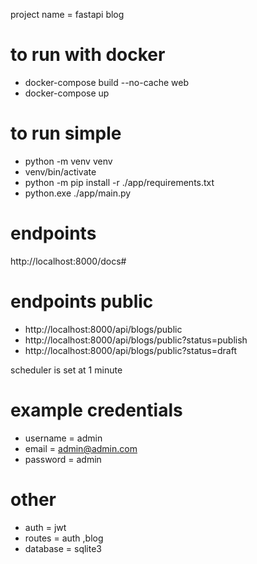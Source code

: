 project name = fastapi blog

# to run with docker

- docker-compose build --no-cache web
- docker-compose up

# to run simple 

- python -m venv venv
- venv/bin/activate
- python -m pip install -r ./app/requirements.txt
- python.exe ./app/main.py  


# endpoints
http://localhost:8000/docs#

# endpoints public 
- http://localhost:8000/api/blogs/public
- http://localhost:8000/api/blogs/public?status=publish
- http://localhost:8000/api/blogs/public?status=draft


scheduler is set at 1 minute

# example credentials 
- username = admin 
- email = admin@admin.com
- password = admin

# other
- auth = jwt 
- routes =  auth ,blog
- database = sqlite3
